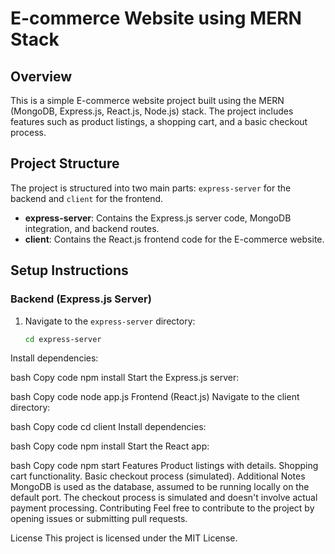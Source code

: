 # E-commerce Website using MERN Stack

## Overview

This is a simple E-commerce website project built using the MERN (MongoDB, Express.js, React.js, Node.js) stack. The project includes features such as product listings, a shopping cart, and a basic checkout process.

## Project Structure

The project is structured into two main parts: `express-server` for the backend and `client` for the frontend.

- **express-server**: Contains the Express.js server code, MongoDB integration, and backend routes.
- **client**: Contains the React.js frontend code for the E-commerce website.

## Setup Instructions

### Backend (Express.js Server)

1. Navigate to the `express-server` directory:
   ```bash
   cd express-server
Install dependencies:

bash
Copy code
npm install
Start the Express.js server:

bash
Copy code
node app.js
Frontend (React.js)
Navigate to the client directory:

bash
Copy code
cd client
Install dependencies:

bash
Copy code
npm install
Start the React app:

bash
Copy code
npm start
Features
Product listings with details.
Shopping cart functionality.
Basic checkout process (simulated).
Additional Notes
MongoDB is used as the database, assumed to be running locally on the default port.
The checkout process is simulated and doesn't involve actual payment processing.
Contributing
Feel free to contribute to the project by opening issues or submitting pull requests.

License
This project is licensed under the MIT License.
